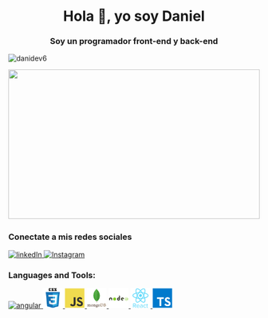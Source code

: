 <h1 align="center">Hola 👋, yo soy Daniel</h1>
<h3 align="center">Soy un programador front-end y back-end</h3>

<p align="left"> <img src="https://komarev.com/ghpvc/?username=danidev6&label=Profile%20views&color=0e75b6&style=flat" alt="danidev6" /> </p>
<img src="https://media4.giphy.com/media/n1dFDLwXu4Qkwy7OJ0/giphy.gif?cid=ecf05e47fs9fm0bh9lqu6k14u03qhloabnfn9stvkzb036n8&ep=v1_gifs_search&rid=giphy.gif&ct=g" width="100%" height="300px">
<h3 align="left">Conectate a mis redes sociales</h3>
<p align="left">
</p>
    <a href="https://www.linkedin.com/in/daniel-villalba-full-stack/">
        <img src="https://img.shields.io/badge/linkedIn-Visita%20mi%20perfil-blue?labelColor=09f&style=flat-square&link=https://www.linkedin.com/in/daniel-villalba-full-stack/" alt="linkedIn" />
    </a>
    <a href="https://www.linkedin.com/in/daniel-villalba-full-stack/">
        <img src="https://img.shields.io/badge/Instagram-Visita%20mi%20perfil-500821?labelColor=F0588D&style=flat-square&link=https://www.linkedin.com/in/daniel-villalba-full-stack/" alt="Instagram" />
    </a>
<h3 align="left">Languages and Tools:</h3>
<p align="left"> <a href="https://angular.io" target="_blank" rel="noreferrer"> <img src="https://angular.io/assets/images/logos/angular/angular.svg" alt="angular" width="40" height="40"/> </a> <a href="https://www.w3schools.com/css/" target="_blank" rel="noreferrer"> <img src="https://raw.githubusercontent.com/devicons/devicon/master/icons/css3/css3-original-wordmark.svg" alt="css3" width="40" height="40"/> </a> <a href="https://developer.mozilla.org/en-US/docs/Web/JavaScript" target="_blank" rel="noreferrer"> <img src="https://raw.githubusercontent.com/devicons/devicon/master/icons/javascript/javascript-original.svg" alt="javascript" width="40" height="40"/> </a> <a href="https://www.mongodb.com/" target="_blank" rel="noreferrer"> <img src="https://raw.githubusercontent.com/devicons/devicon/master/icons/mongodb/mongodb-original-wordmark.svg" alt="mongodb" width="40" height="40"/> </a> <a href="https://nodejs.org" target="_blank" rel="noreferrer"> <img src="https://raw.githubusercontent.com/devicons/devicon/master/icons/nodejs/nodejs-original-wordmark.svg" alt="nodejs" width="40" height="40"/> </a> <a href="https://reactjs.org/" target="_blank" rel="noreferrer"> <img src="https://raw.githubusercontent.com/devicons/devicon/master/icons/react/react-original-wordmark.svg" alt="react" width="40" height="40"/> </a> <a href="https://www.typescriptlang.org/" target="_blank" rel="noreferrer"> <img src="https://raw.githubusercontent.com/devicons/devicon/master/icons/typescript/typescript-original.svg" alt="typescript" width="40" height="40"/> </a> </p>

